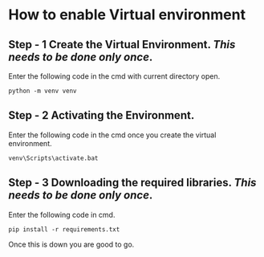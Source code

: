 
# How to enable Virtual environment
## Step - 1 Create the Virtual Environment. ***This needs to be done only once***.
Enter the following code in the cmd with current directory open.

    python -m venv venv

## Step - 2 Activating the Environment.
Enter the following code in the cmd once you create the virtual environment.

    venv\Scripts\activate.bat

## Step - 3 Downloading the required libraries. ***This needs to be done only once***.
Enter the following code in cmd.

    pip install -r requirements.txt

Once this is down you are good to go.